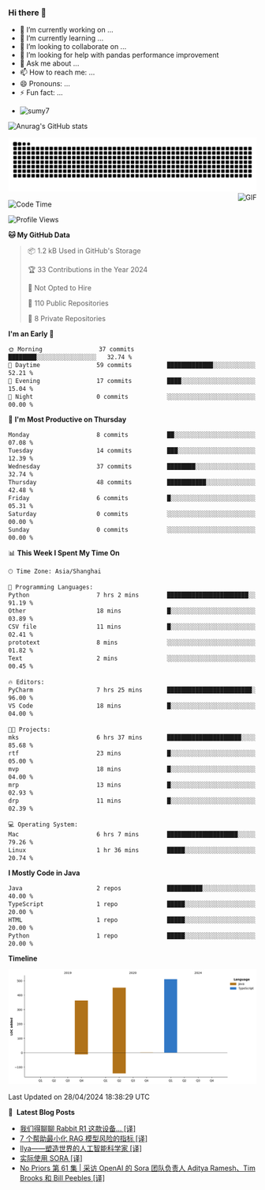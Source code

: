 ### Hi there 👋
<!--
**alloevil/alloevil** is a ✨ _special_ ✨ repository because its `README.md` (this file) appears on your GitHub profile.

Here are some ideas to get you started:

- 🔭 I’m currently working on ...
- 🌱 I’m currently learning ...
- 👯 I’m looking to collaborate on ...
- 🤔 I’m looking for help with ...
- 💬 Ask me about ...
- 📫 How to reach me: ...
- 😄 Pronouns: ...
- ⚡ Fun fact: ...
-->

- 🔭 I’m currently working on ...
- 🌱 I’m currently learning ...
- 👯 I’m looking to collaborate on ...
- 🤔 I’m looking for help with pandas performance improvement
- 💬 Ask me about ...
- 📫 How to reach me: ...
- 😄 Pronouns: ...
- ⚡ Fun fact: ...
  
+ ![sumy7](https://komarev.com/ghpvc/?username=alloevil)

![Anurag's GitHub stats](https://github-readme-stats.vercel.app/api?username=alloevil&show_icons=true&bg_color=00000000)

<picture align="center">
  <source media="(prefers-color-scheme: dark)" srcset="https://github.com/alloevil/alloevil/blob/output/github-contribution-grid-snake.svg">
  <source media="(prefers-color-scheme: dark)" srcset="https://github.com/alloevil/alloevil/blob/output/github-contribution-grid-snake.svg">
  <img alt="github contribution grid snake animation" src="https://github.com/alloevil/alloevil/blob/output/github-contribution-grid-snake.svg">
</picture>

<img align="right" alt="GIF" src="https://raw.githubusercontent.com/JoeyBling/JoeyBling/master/pic/pusheencode.gif" />

<!--START_SECTION:waka-->
![Code Time](http://img.shields.io/badge/Code%20Time-2%2C205%20hrs%204%20mins-blue)

![Profile Views](http://img.shields.io/badge/Profile%20Views-0-blue)

**🐱 My GitHub Data** 

> 📦 1.2 kB Used in GitHub's Storage 
 > 
> 🏆 33 Contributions in the Year 2024
 > 
> 🚫 Not Opted to Hire
 > 
> 📜 110 Public Repositories 
 > 
> 🔑 8 Private Repositories 
 > 
**I'm an Early 🐤** 

```text
🌞 Morning                37 commits          ████████░░░░░░░░░░░░░░░░░   32.74 % 
🌆 Daytime                59 commits          █████████████░░░░░░░░░░░░   52.21 % 
🌃 Evening                17 commits          ████░░░░░░░░░░░░░░░░░░░░░   15.04 % 
🌙 Night                  0 commits           ░░░░░░░░░░░░░░░░░░░░░░░░░   00.00 % 
```
📅 **I'm Most Productive on Thursday** 

```text
Monday                   8 commits           ██░░░░░░░░░░░░░░░░░░░░░░░   07.08 % 
Tuesday                  14 commits          ███░░░░░░░░░░░░░░░░░░░░░░   12.39 % 
Wednesday                37 commits          ████████░░░░░░░░░░░░░░░░░   32.74 % 
Thursday                 48 commits          ███████████░░░░░░░░░░░░░░   42.48 % 
Friday                   6 commits           █░░░░░░░░░░░░░░░░░░░░░░░░   05.31 % 
Saturday                 0 commits           ░░░░░░░░░░░░░░░░░░░░░░░░░   00.00 % 
Sunday                   0 commits           ░░░░░░░░░░░░░░░░░░░░░░░░░   00.00 % 
```


📊 **This Week I Spent My Time On** 

```text
🕑︎ Time Zone: Asia/Shanghai

💬 Programming Languages: 
Python                   7 hrs 2 mins        ███████████████████████░░   91.19 % 
Other                    18 mins             █░░░░░░░░░░░░░░░░░░░░░░░░   03.89 % 
CSV file                 11 mins             █░░░░░░░░░░░░░░░░░░░░░░░░   02.41 % 
prototext                8 mins              ░░░░░░░░░░░░░░░░░░░░░░░░░   01.82 % 
Text                     2 mins              ░░░░░░░░░░░░░░░░░░░░░░░░░   00.45 % 

🔥 Editors: 
PyCharm                  7 hrs 25 mins       ████████████████████████░   96.00 % 
VS Code                  18 mins             █░░░░░░░░░░░░░░░░░░░░░░░░   04.00 % 

🐱‍💻 Projects: 
mks                      6 hrs 37 mins       █████████████████████░░░░   85.68 % 
rtf                      23 mins             █░░░░░░░░░░░░░░░░░░░░░░░░   05.00 % 
mvp                      18 mins             █░░░░░░░░░░░░░░░░░░░░░░░░   04.00 % 
mrp                      13 mins             █░░░░░░░░░░░░░░░░░░░░░░░░   02.93 % 
drp                      11 mins             █░░░░░░░░░░░░░░░░░░░░░░░░   02.39 % 

💻 Operating System: 
Mac                      6 hrs 7 mins        ████████████████████░░░░░   79.26 % 
Linux                    1 hr 36 mins        █████░░░░░░░░░░░░░░░░░░░░   20.74 % 
```

**I Mostly Code in Java** 

```text
Java                     2 repos             ██████████░░░░░░░░░░░░░░░   40.00 % 
TypeScript               1 repo              █████░░░░░░░░░░░░░░░░░░░░   20.00 % 
HTML                     1 repo              █████░░░░░░░░░░░░░░░░░░░░   20.00 % 
Python                   1 repo              █████░░░░░░░░░░░░░░░░░░░░   20.00 % 
```



**Timeline**

![Lines of Code chart](https://raw.githubusercontent.com/alloevil/alloevil/main/assets/bar_graph.png)


 Last Updated on 28/04/2024 18:38:29 UTC
<!--END_SECTION:waka-->

📕 &nbsp;**Latest Blog Posts**
<!-- BLOG-POST-LIST:START -->
- [我们得聊聊 Rabbit R1 这款设备... [译]](https://baoyu.io/translations/transcript/rabbit-r1-we-gotta-talk)
- [7 个帮助最小化 RAG 模型风险的指标 [译]](https://baoyu.io/translations/transcript/7-measurements-that-help-minimize-model-risk-for-rag)
- [Ilya——塑造世界的人工智能科学家 [译]](https://baoyu.io/translations/transcript/Ilya-the-ai-scientist-shaping-the-world)
- [实际使用 SORA [译]](https://baoyu.io/translations/sora/actually-using-sora)
- [No Priors 第 61 集 | 采访 OpenAI 的 Sora 团队负责人 Aditya Ramesh、Tim Brooks 和 Bill Peebles [译]](https://baoyu.io/translations/transcript/no-priors-ep61-openais-sora-leaders-aditya-ramesh-tim-brooks-and-bill-peebles)
<!-- BLOG-POST-LIST:END -->
